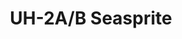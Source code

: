 ---
layout: product
title: "UH-2A/B Seasprite"
price: "4300" 
desc: "Plastična maketa"
img_path: "/assets/img/CP72002.jpg"
brand: "Clear Prop"
available: false
special_offer: false
new: false
soon: false
cat: "010000"
subcat: "014300"
subsubcat: "00"
sifra: "CP72002"
popular: false
---